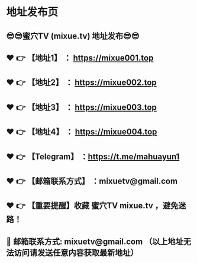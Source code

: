 <h1>地址发布页</h1>
<h2>😎😎蜜穴TV (mixue.tv) 地址发布😎😎 </h2>
<h2>❤️ 👉 【地址1】 ： <a href="https://mixue001.top">https://mixue001.top</a> </h2>
<h2>❤️ 👉 【地址2】 ： <a href="https://mixue002.top">https://mixue002.top</a> </h2>
<h2>❤️ 👉 【地址3】 ： <a href="https://mixue003.top">https://mixue003.top</a> </h2>
<h2>❤️ 👉 【地址4】 ： <a href="https://mixue004.top">https://mixue004.top</a> </h2>
<h2>❤️ 👉 【Telegram】 ：<a href="https://t.me/mahuayun1">https://t.me/mahuayun1</a> </h2>
<h2>❤️ 👉 【邮箱联系方式】 ：mixuetv@gmail.com </h2>
<h2>❤️ 👉 【重要提醒】收藏 蜜穴TV mixue.tv ，避免迷路！</h2>
<h2>📧 邮箱联系方式: mixuetv@gmail.com （以上地址无法访问请发送任意内容获取最新地址）</h2>
